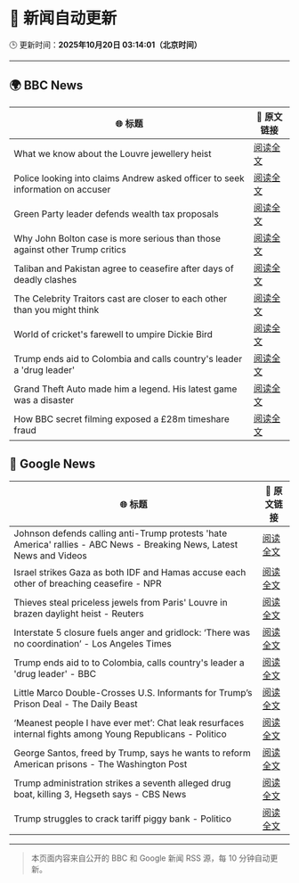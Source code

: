 # 🧠 新闻自动更新

🕒 更新时间：**2025年10月20日 03:14:01（北京时间）**

---

## 🌍 BBC News

| 🌐 标题 | 🔗 原文链接 |
|--------|-------------|
| What we know about the Louvre jewellery heist | [阅读全文](https://www.bbc.com/news/articles/cg7nrlkg0zxo?at_medium=RSS&at_campaign=rss) |
| Police looking into claims Andrew asked officer to seek information on accuser | [阅读全文](https://www.bbc.com/news/articles/c3970mxwz9vo?at_medium=RSS&at_campaign=rss) |
| Green Party leader defends wealth tax proposals | [阅读全文](https://www.bbc.com/news/articles/cly2nyz3ed2o?at_medium=RSS&at_campaign=rss) |
| Why John Bolton case is more serious than those against other Trump critics | [阅读全文](https://www.bbc.com/news/articles/cnvejvr5gn6o?at_medium=RSS&at_campaign=rss) |
| Taliban and Pakistan agree to ceasefire after days of deadly clashes | [阅读全文](https://www.bbc.com/news/articles/cze6nzpl74do?at_medium=RSS&at_campaign=rss) |
| The Celebrity Traitors cast are closer to each other than you might think | [阅读全文](https://www.bbc.com/news/articles/cj3z5yj4l60o?at_medium=RSS&at_campaign=rss) |
| World of cricket's farewell to umpire Dickie Bird | [阅读全文](https://www.bbc.com/news/articles/c7816gyny22o?at_medium=RSS&at_campaign=rss) |
| Trump ends aid to Colombia and calls country's leader a 'drug leader' | [阅读全文](https://www.bbc.com/news/articles/cn8xg1jve73o?at_medium=RSS&at_campaign=rss) |
| Grand Theft Auto made him a legend. His latest game was a disaster | [阅读全文](https://www.bbc.com/news/articles/c4gzn34gwvwo?at_medium=RSS&at_campaign=rss) |
| How BBC secret filming exposed a £28m timeshare fraud | [阅读全文](https://www.bbc.com/news/articles/c33pelk6pmlo?at_medium=RSS&at_campaign=rss) |

## 📰 Google News

| 🌐 标题 | 🔗 原文链接 |
|--------|-------------|
| Johnson defends calling anti-Trump protests 'hate America' rallies - ABC News - Breaking News, Latest News and Videos | [阅读全文](https://news.google.com/rss/articles/CBMiqwFBVV95cUxPU25HVDl2THlfMjJxMnlMX3hNTjg1VzEycnZUTVFNWWFJWXBRLV9yZHhwOTlOdlU4NkM4NUw0Ml9SenJJMVZEc29DUXJGM0dMdWd3eXEyRjdlS0JWQzBRYzRUN3RLVmg0NVVIeTdoTE5hZzJpQU9Tdmo5dEVoMU4wMVd3TmRLOHNlTnltd2llcE85MUxBZ3dYdnRvUWdMaWlEWS1RdXE0N2ZOVknSAbABQVVfeXFMT21FOHdfWnFhRkJUOEZTQXV6SlhiNXYwYUpWTG5pMVhwSU9oMUhHbTVrTFZ3a0xpR3NCZXl3Ty0zREhkaW4xZjNua1M1S3FHQjluQ1ZhUXZVOUM0dnlqb1lSUUlrOEdfY0NYMktiSWJubWlxNm1ZT2xEc2U5X0lZY2xhVjlhMTAxbVltZVpZcU4yTVFESUY1ZG45N2hRRnNPdzlDSUVSdE94WFl0RlZuMVI?oc=5) |
| Israel strikes Gaza as both IDF and Hamas accuse each other of breaching ceasefire - NPR | [阅读全文](https://news.google.com/rss/articles/CBMiugFBVV95cUxOdGdSeG1PcHdXelNfX2tmd2IyemozSFJCNWdxNHNDRXFucGtRdkVwaFM2X1JuUXNYeFZZX1RQSXBtbkJBWldOSVZudV9rdGFaMmVZUmd4bXlzeU9tam9yVmVPQzdGa0FFTDU0U2RiR2hfRU1La0x4ZE5NajNDcXgwbFQ3LXExWHVrb2MwQlJuVjNyOUl2a0xBVDlxVlFoZTE5NEtBbTR3UjZIbDNRb0RGd29JSmFYUG1Jd2c?oc=5) |
| Thieves steal priceless jewels from Paris' Louvre in brazen daylight heist - Reuters | [阅读全文](https://news.google.com/rss/articles/CBMinAFBVV95cUxPbWIxZEdjR3lIYTZvMmZJM1pvUTVENUNOUm5zVG9LQmVZdE00LWNreEdVSy1FM3VMX3pMQ21Lai1wbDIwa25WeWgzXzBneVAxdXNFLWZCU1RIMDlpeWtKMTctVElpYkNZa2FXanNoLTQ4RlVHOUJ4cFA0N1ZPTU8zb3dvY1BCa3EtNGxuUHNVaHRpdXlBbGE0UDBwZDA?oc=5) |
| Interstate 5 closure fuels anger and gridlock: ‘There was no coordination’ - Los Angeles Times | [阅读全文](https://news.google.com/rss/articles/CBMiwAFBVV95cUxPZFptNHEzelUwUGYwNFJkVklFQnN6bDhIX3ZHMjZwMFRHRnJvRG9Vbk90ZzBmV2pOc3BlMnFxel82aDNaSUU0Q0hMeGhkeFFfZWFpNkpSbTJzVUJ2Z3otcG41ZkhCT2hwWGVtMmxPTFlEWG93MnFaMkxDY0c5Q3lWWjljM2FEZ0prbl9QUmdxUVp5SkdpX3VQRWkyU3RKM29mX0NDWWRFS2xURjRzQ2VZWjNXNjEwMDEtbEQyT1FaUzQ?oc=5) |
| Trump ends aid to to Colombia, calls country's leader a 'drug leader' - BBC | [阅读全文](https://news.google.com/rss/articles/CBMiWkFVX3lxTE92N1ZYOXQ0ejM3V0JhMWxiTjRzYV8zQ3pCM3UzUkhIdF90MjZwUlhvWk5UMkhiVHR0SUx2TkloN1V6VmE3S2JMa09BS0JzbFZkVXBpd2FJMHdHZ9IBX0FVX3lxTE1zd2s5RzZaZHU0OGdfZExpTWNiVVJOYTVVaDV0VFd1ZEpTbEszaUZuYlNXMkxaZ3F1QllRNURjTTFJVXA5ZnE3NkdoN2hLVmZVR2U1SkpkdFFQdVpEX3pZ?oc=5) |
| Little Marco Double-Crosses U.S. Informants for Trump’s Prison Deal - The Daily Beast | [阅读全文](https://news.google.com/rss/articles/CBMimwFBVV95cUxPTHI4X1dQSTBXZ2gySE5WeVBfa3pGWjJnejZxZnY0SXhiVnNMOXBXQTU2OE1NSEJpNWF5cC1CbFRxLTN3SzZSS09tYjFRakRxRzhnVUhyNW5fZ3VpYlB0dERrM1g0UE1VQUoxRktTRUdJc2N0QVc4VjlweTh5R2M3WkR6ZnRORWZEZ1I0c3VxdXk3NlAtY091cTl3OA?oc=5) |
| ‘Meanest people I have ever met’: Chat leak resurfaces internal fights among Young Republicans - Politico | [阅读全文](https://news.google.com/rss/articles/CBMikwFBVV95cUxNR2R2TV9rSlpZVnFZSkxnVjZRREpoeGlKOGZDREwtcktQMHE5bUg2ZGltQVE0ZXRwY1M0TnRpNUhDR0JVN0hfVmhicm95S29xQ2RNdVgwck5lS2JLaDJxOWRVSGxFS05sSFVfcWdaWFV3MzVpTy1fMkJvSE1LeEVJWjFLWW1Kc0xnQkp5MjZQYU9jNnc?oc=5) |
| George Santos, freed by Trump, says he wants to reform American prisons - The Washington Post | [阅读全文](https://news.google.com/rss/articles/CBMipwFBVV95cUxQcDIwR0U3alNRTUlELWV5N1lFaEcyRnp1am1sVjBxbUNXaHk3cGhHNVkxbWNESWdvUEoxUGktVE80dk9Mei1RXzRqTTRBMnc4YTByMnFXRzYwb2dpQVowV1NrQlBFcWZOcW1kZEdWaUo5UldTWXNlQl82dHQzVlRWTXF0N3N5OURsdFl3OXhnS1psU2JTYXNoQ3FSUk43aUk0WWpKdnJvZw?oc=5) |
| Trump administration strikes a seventh alleged drug boat, killing 3, Hegseth says - CBS News | [阅读全文](https://news.google.com/rss/articles/CBMiiAFBVV95cUxQRmtzU05QQ01oZ3ZSWkRoWkJIUWo3Rm5YNGxpeVhFR2IzYnlGRjV4ZTd1b2hzSE8xRkxOVTY1c21uMTZMTHpJRm1JUUlwTEM2Sm5UT1hocFVsbW1JWGFlMm5leHhxblNyTk9GRkNQaVpBanhjTWRjU2lHUEhZWm9YbktQMUFmRkRS0gGOAUFVX3lxTE5oTEtxZUx6MkVVMlJkZFIzUE44eU1KeDdMaDdtLUE5WG4xczhrQ2tGTkFjZkl1bUk3NGRoeUJaam8tS0piN3BUQ3JETHIydzg0VHJKdUNSbFE1SC13ZS1pZmJJSUFNbVhnZ21tblFIU3oyMXNHY292aEdXSnJlMjFnYkJGdDM2T3Fhb1FzQlE?oc=5) |
| Trump struggles to crack tariff piggy bank - Politico | [阅读全文](https://news.google.com/rss/articles/CBMingFBVV95cUxQb3VudFNHU2NwaXladXpKODFseGFPM0JrczR4U0l4V1FRenB6NjhFVThwZnpGMUpQeGtnbXFvQUQxbzRjSzZtVnNLakpzdzBTOTUwZndVNlg3OGl3UDlzTzlOUWZCREFIYjQ0Wjd0UDhXTzdOZzdTMDFQVUVEaE9vb0tCbFJPZEQ5ZUlraG1lcjgwZVlFY29OdDVIUVNuQQ?oc=5) |

---
> 本页面内容来自公开的 BBC 和 Google 新闻 RSS 源，每 10 分钟自动更新。